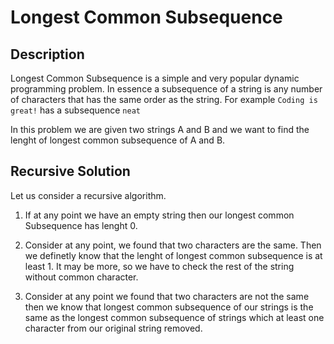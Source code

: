 # Longest Common Subsequence

## Description

Longest Common Subsequence is a simple and very popular dynamic programming
problem. In essence a subsequence of a string is any number of characters that
has the same order as the string. For example `Coding is great!` has
a subsequence `neat`

In this problem we are given two strings A and B and we want to find
the lenght of longest common subsequence of A and B.

## Recursive Solution

Let us consider a recursive algorithm.

1. If at any point we have an empty string then our longest common Subsequence
has lenght 0.

2. Consider at any point, we found that two characters are the same.
Then we definetly know that the lenght of longest common subsequence is at
least 1. It may be more, so we have to check the rest of the string without
common character.

3. Consider at any point we found that two characters are not the same
then we know that longest common subsequence of our strings is the same as the
longest common subsequence of strings which at least one character from our
original string removed.
